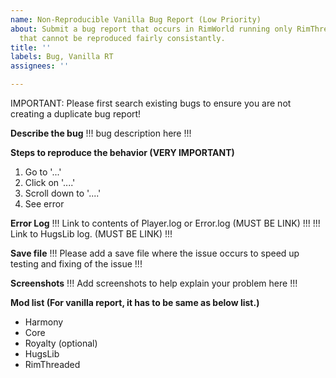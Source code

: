```yaml
---
name: Non-Reproducible Vanilla Bug Report (Low Priority)
about: Submit a bug report that occurs in RimWorld running only RimThreaded and DLCs
  that cannot be reproduced fairly consistantly.
title: ''
labels: Bug, Vanilla RT
assignees: ''

---
```


IMPORTANT: Please first search existing bugs to ensure you are not creating a duplicate bug report!  

**Describe the bug**
!!! bug description here !!!

**Steps to reproduce the behavior (VERY IMPORTANT)**
1. Go to '...'
2. Click on '....'
3. Scroll down to '....'
4. See error

**Error Log**
!!! Link to contents of Player.log or Error.log (MUST BE LINK) !!!
!!! Link to HugsLib log. (MUST BE LINK) !!!

**Save file**
!!! Please add a save file where the issue occurs to speed up testing and fixing of the issue !!!

**Screenshots**
!!! Add screenshots to help explain your problem here !!!

**Mod list (For vanilla report, it has to be same as below list.)**
* Harmony
* Core
* Royalty (optional)
* HugsLib
* RimThreaded

